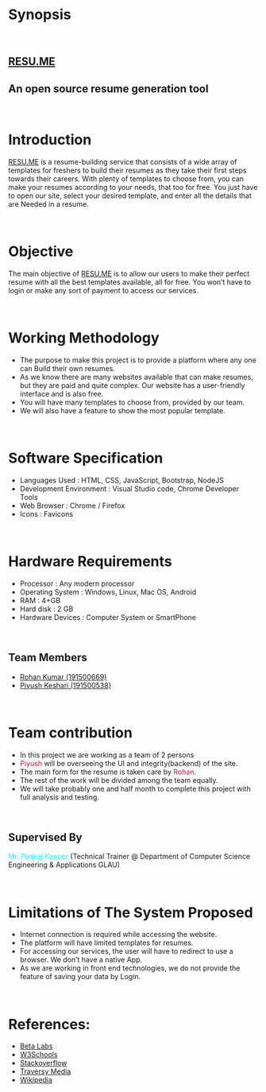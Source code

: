 # Synopsis

<br>

## [RESU.ME](https://rohanverma2711.github.io/Resu.me/)
## An open source resume generation tool

<br>

# Introduction

[RESU.ME](https://rohanverma2711.github.io/Resu.me/) is a resume-building service that consists of a wide array of templates for freshers to build
their resumes as they take their first steps towards their careers. With plenty of templates to choose
from, you can make your resumes according to your needs, that too for free.
You just have to open our site, select your desired template, and enter all the details that are
Needed in a resume.

<br>

# Objective
The main objective of [RESU.ME](https://rohanverma2711.github.io/Resu.me/) is to allow our users to make their perfect resume with all the best templates available, all for free. You won’t have to login or make any sort of payment to access our services.

<br>

# Working Methodology
- The purpose to make this project is to provide a platform where any one can
Build their own resumes.
- As we know there are many websites available that can make resumes, but they are paid and quite
 complex. Our website has a user-friendly interface and is also free.
- You will have many templates to choose from, provided by our team.
- We will also have a feature to show the most popular template.

<br>

# Software Specification

- Languages Used : HTML, CSS, JavaScript, Bootstrap, NodeJS
- Development Environment : Visual Studio code, Chrome Developer Tools
- Web Browser : Chrome / Firefox
- Icons : Favicons

<br>

# Hardware Requirements
- Processor : Any modern processor
- Operating System : Windows, Linux, Mac OS, Android
- RAM : 4+GB
- Hard disk : 2 GB
- Hardware Devices : Computer System or SmartPhone

<br>

## Team Members
- [Rohan Kumar (191500669)](https://github.com/rohanverma2711)
- [Piyush Keshari (191500538)](https://github.com/insane-banda)



<br>

# Team contribution
- In this project we are working as a team of 2 persons
- <font color="crimson">Piyush</font> will be overseeing the UI and integrity(backend) of the site.
- The main form for the resume is taken care by <font color="crimson">Rohan</font>.
- The rest of the work will be divided among the team equally.
- We will take probably one and half month to complete this project with full
analysis and testing.

<br>


## Supervised By

<font color="cyan">Mr. Pankaj Kapoor</font> (Technical Trainer @ Department of Computer Science Engineering & Applications GLAU)

<br>

# Limitations of The System Proposed
- Internet connection is required while accessing the website.
- The platform will have limited templates for resumes. 
- For accessing our services, the user will have to redirect to use a browser. We don’t have a native App.
- As we are working in front end technologies, we do not provide the feature of saving your data by Login.

<br>

# References:

- [Beta Labs](www.beta-labs.in)
- [W3Schools](https://www.w3schools.com)
- [Stackoverflow](https://stackoverflow.com)
- [Traversy Media](https://www.youtube.com/c/TraversyMedia)
- [Wikipedia](https://en.wikipedia.org)
